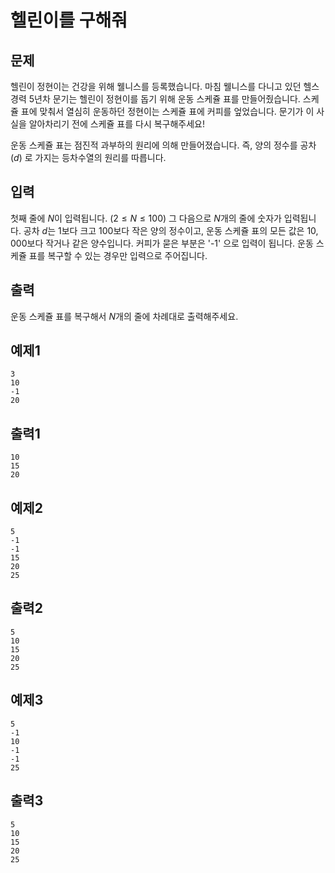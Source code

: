 # 헬린이를 구해줘

## 문제

  헬린이 정현이는 건강을 위해 웰니스를 등록했습니다. 마침 웰니스를 다니고 있던 헬스 경력 $5$년차 문기는 헬린이 정현이를 돕기 위해 운동 스케쥴 표를 만들어줬습니다. 스케쥴 표에 맞춰서 열심히 운동하던 정현이는 스케쥴 표에 커피를 엎었습니다. 문기가 이 사실을 알아차리기 전에 스케쥴 표를 다시 복구해주세요!

 운동 스케쥴 표는 점진적 과부하의 원리에 의해 만들어졌습니다. 즉, 양의 정수를 공차($d$) 로 가지는 등차수열의 원리를 따릅니다.

## 입력

첫째 줄에 $N$이 입력됩니다. $(2 \leq N \leq 100)$ 그 다음으로 $N$개의 줄에 숫자가 입력됩니다. 공차 $d$는 $1$보다 크고 $100$보다 작은 양의 정수이고, 운동 스케쥴 표의 모든 값은 $10,000$보다 작거나 같은 양수입니다. 커피가 묻은 부분은 '-1' 으로 입력이 됩니다. 운동 스케쥴 표를 복구할 수 있는 경우만 입력으로 주어집니다.

## 출력

운동 스케쥴 표를 복구해서 $N$개의 줄에 차례대로 출력해주세요.

## 예제1

```
3
10
-1
20
```

## 출력1

```
10
15
20
```

## 예제2

```
5
-1
-1
15
20
25
```

## 출력2

```
5
10
15
20
25
```

## 예제3

```
5
-1
10
-1
-1
25
```

## 출력3

```
5
10
15
20
25
```

